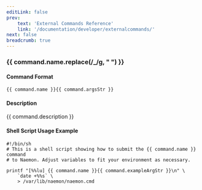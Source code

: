 ```yaml
---
editLink: false
prev:
    text: 'External Commands Reference'
    link: '/documentation/developer/externalcommands/'
next: false
breadcrumb: true
---
```


<script setup>
const command = {"args":[{"name":"contact_name","type":"contact"},{"name":"notification_timeperiod","type":"timeperiod"}],"name":"CHANGE_CONTACT_HOST_NOTIFICATION_TIMEPERIOD","description":"Changes the host notification timeperiod for a particular contact to what is specified by the 'notification_timeperiod' option. The 'notification_timeperiod' option should be the short name of the timeperiod that is to be used as the contact's host notification timeperiod. The timeperiod must have been configured in Naemon before it was last (re)started.","classes":["host","contact"],"argsStr":";contact_name;notification_timeperiod","exampleArgStr":";naemonadmin;24x7"};
</script>

<h3>{{ command.name.replace(/_/g, " ") }}</h3>

#### Command Format

`{{ command.name }}{{ command.argsStr }}`

#### Description

{{ command.description }}

#### Shell Script Usage Example

```sh-vue
#!/bin/sh
# This is a shell script showing how to submit the {{ command.name }} command
# to Naemon. Adjust variables to fit your environment as necessary.

printf "[%%lu] {{ command.name }}{{ command.exampleArgStr }}\n" \
    `date +%%s` \
    > /var/lib/naemon/naemon.cmd
```
